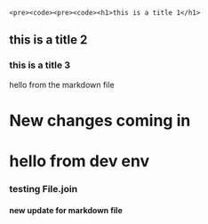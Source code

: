     <pre><code><pre><code><h1>this is a title 1</h1>
</code></pre>

<p></code></pre></p>

<h2>this is a title 2</h2>

<h3>this is a title 3</h3>

<p>hello from the markdown file</p>

<h1>New changes coming in</h1>

<h1>hello from dev env</h1>

<h3>testing File.join</h3>
<h4> new update for markdown file</h4>
  

  